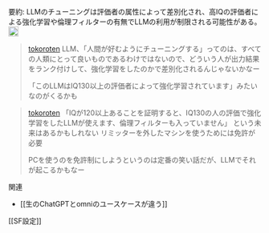 
要約: LLMのチューニングは評価者の属性によって差別化され、高IQの評価者による強化学習や倫理フィルターの有無でLLMの利用が制限される可能性がある。<img src='https://scrapbox.io/api/pages/nishio/gpt/icon' alt='gpt.icon' height="19.5"/>

> [tokoroten](https://twitter.com/tokoroten/status/1703075616063729982) LLM、「人間が好むようにチューニングする」ってのは、すべての人類にとって良いものであるわけではないので、どういう人が出力結果をランク付けして、強化学習をしたのかで差別化されるんじゃないかなー
>
>  「このLLMはIQ130以上の評価者によって強化学習されています」みたいなのがくるかも

> [tokoroten](https://twitter.com/tokoroten/status/1703081549955317851) 「IQが120以上あることを証明すると、IQ130の人の評価で強化学習をしたLLMが使えます、倫理フィルターも入っていません」
>  という未来はあるかもしれない
>  リミッターを外したマシンを使うためには免許が必要
>
>  PCを使うのを免許制にしようというのは定番の笑い話だが、LLMでそれが起こるかもなー

関連
- [[生のChatGPTとomniのユースケースが違う]]

[[SF設定]]
